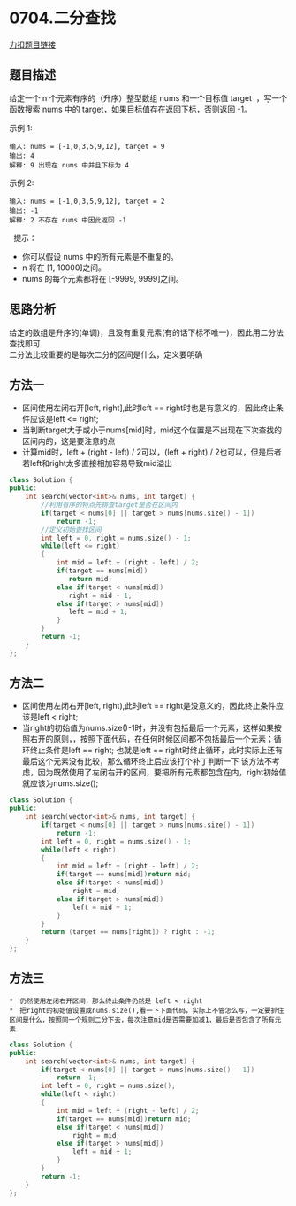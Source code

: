 <p id="二分查找"></p>

# 0704.二分查找

[力扣题目链接](https://leetcode-cn.com/problems/binary-search/)  

## 题目描述

给定一个 n 个元素有序的（升序）整型数组 nums 和一个目标值 target  ，写一个函数搜索 nums 中的 target，如果目标值存在返回下标，否则返回 -1。

示例 1:

    输入: nums = [-1,0,3,5,9,12], target = 9
    输出: 4
    解释: 9 出现在 nums 中并且下标为 4
示例 2:

    输入: nums = [-1,0,3,5,9,12], target = 2
    输出: -1
    解释: 2 不存在 nums 中因此返回 -1
 
提示：

* 你可以假设 nums 中的所有元素是不重复的。
* n 将在 [1, 10000]之间。
* nums 的每个元素都将在 [-9999, 9999]之间。


## 思路分析  
给定的数组是升序的(单调)，且没有重复元素(有的话下标不唯一)，因此用二分法查找即可  
二分法比较重要的是每次二分的区间是什么，定义要明确  

## 方法一  
* 区间使用左闭右开[left, right],此时left == right时也是有意义的，因此终止条件应该是left <= right;  
* 当判断target大于或小于nums[mid]时，mid这个位置是不出现在下次查找的区间内的，这是要注意的点
* 计算mid时，left + (right - left) / 2可以，(left + right) / 2也可以，但是后者若left和right太多直接相加容易导致mid溢出  

```cpp
class Solution {
public:
    int search(vector<int>& nums, int target) {
        //利用有序的特点先排查target是否在区间内
        if(target < nums[0] || target > nums[nums.size() - 1])
            return -1;
        //定义初始查找区间
        int left = 0, right = nums.size() - 1;
        while(left <= right)
        {
            int mid = left + (right - left) / 2;            
            if(target == nums[mid])
               return mid;
            else if(target < nums[mid])
               right = mid - 1;
            else if(target > nums[mid])
               left = mid + 1; 
            }
        }
        return -1;
    }
};
```

## 方法二  
* 区间使用左闭右开[left, right),此时left == right是没意义的，因此终止条件应该是left < right; 
* 当right的初始值为nums.size()-1时，并没有包括最后一个元素，这样如果按照右开的原则，，按照下面代码，在任何时候区间都不包括最后一个元素；循环终止条件是left == right; 也就是left == right时终止循环，此时实际上还有最后这个元素没有比较，那么循环终止后应该打个补丁判断一下
该方法不考虑，因为既然使用了左闭右开的区间，要把所有元素都包含在内，right初始值就应该为nums.size();
```cpp
class Solution {
public:
    int search(vector<int>& nums, int target) {
        if(target < nums[0] || target > nums[nums.size() - 1])
            return -1;
        int left = 0, right = nums.size() - 1;
        while(left < right)
        {
            int mid = left + (right - left) / 2;            
            if(target == nums[mid])return mid;
            else if(target < nums[mid])
                right = mid;
            else if(target > nums[mid])
                left = mid + 1; 
            }
        }
        return (target == nums[right]) ? right : -1;
    }
};
```

## 方法三   

    *　仍然使用左闭右开区间，那么终止条件仍然是 left < right  
    *　把right的初始值设置成nums.size(),看一下下面代码，实际上不管怎么写，一定要抓住区间是什么，按照同一个规则二分下去，每次注意mid是否需要加减1，最后是否包含了所有元素

```cpp
class Solution {
public:
    int search(vector<int>& nums, int target) {
        if(target < nums[0] || target > nums[nums.size() - 1])
            return -1;
        int left = 0, right = nums.size();
        while(left < right)
        {
            int mid = left + (right - left) / 2;            
            if(target == nums[mid])return mid;
            else if(target < nums[mid])
                right = mid;
            else if(target > nums[mid])
                left = mid + 1; 
            }
        }
        return -1;
    }
};
```


